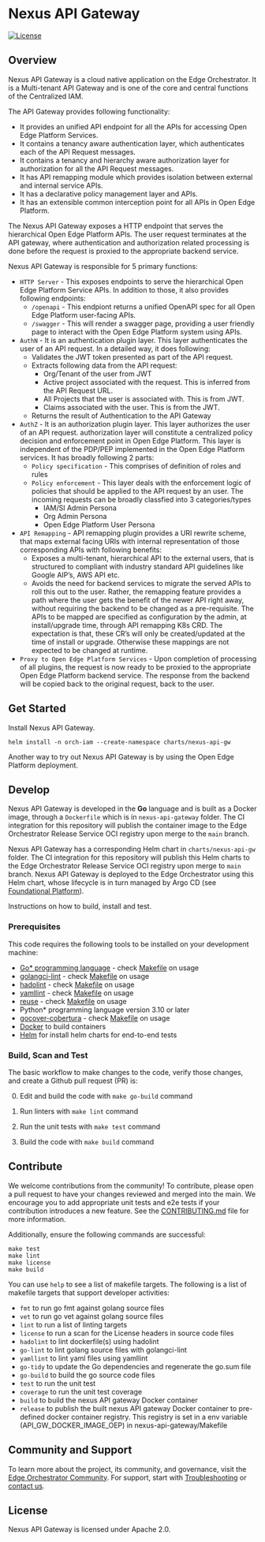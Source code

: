 <!---
 Copyright (C) 2025 Intel Corporation

 Licensed under the Apache License, Version 2.0 (the "License");
 you may not use this file except in compliance with the License.
 You may obtain a copy of the License at

     http://www.apache.org/licenses/LICENSE-2.0

 Unless required by applicable law or agreed to in writing,
 software distributed under the License is distributed on an "AS IS" BASIS,
 WITHOUT WARRANTIES OR CONDITIONS OF ANY KIND, either express or implied.
 See the License for the specific language governing permissions
 and limitations under the License.

 SPDX-License-Identifier: Apache-2.0
-->

# Nexus API Gateway

[![License](https://img.shields.io/badge/License-Apache%202.0-blue.svg)](https://opensource.org/licenses/Apache-2.0)

## Overview

Nexus API Gateway is a cloud native application on the Edge Orchestrator. It is a Multi-tenant API Gateway and is one 
of the core and central functions of the Centralized IAM.

The API Gateway provides following functionality:

- It provides an unified API endpoint for all the APIs for accessing Open Edge Platform Services.
- It contains a tenancy aware authentication layer, which authenticates each of the API Request messages.
- It contains a tenancy and hierarchy aware authorization layer for authorization for all the API Request messages.
- It has API remapping module which provides isolation between external and internal service APIs.
- It has a declarative policy management layer and APIs.
- It has an extensible common interception point for all APIs in Open Edge Platform.

The Nexus API Gateway exposes a HTTP endpoint that serves the hierarchical Open Edge Platform APIs. The user request 
terminates at the API gateway, where authentication and authorization related processing is done before 
the request is proxied to the appropriate backend service.

Nexus API Gateway is responsible for 5 primary functions:

- `HTTP Server` - This exposes endpoints to serve the hierarchical Open Edge Platform Service APIs. In addition to those, it also provides following endpoints:
  - `/openapi` - This endpiont returns a unified OpenAPI spec for all Open Edge Platform user-facing APIs.
  - `/swagger` - This will render a swagger page, providing a user friendly page to interact with the Open Edge Platform system using APIs.
- `AuthN` - It is an authentication plugin layer. This layer authenticates the user of an API request. In a detailed way, it does following:
  - Validates the JWT token presented as part of the API request.
  - Extracts following data from the API request:
    - Org/Tenant of the user from JWT
    - Active project associated with the request. This is inferred from the API Request URL.
    - All Projects that the user is associated with. This is from JWT.
    - Claims associated with the user. This is from the JWT.
  - Returns the result of Authentication to the API Gateway
- `AuthZ` - It is an authorization plugin layer. This layer authorizes the user of an API request. authorization layer will constitute a centralized policy decision and enforcement point in Open Edge Platform. This layer is independent of the PDP/PEP implemented in the Open Edge Platform services. It has broadly following 2 parts:
  - `Policy specification` - This comprises of definition of roles and rules 
  - `Policy enforcement` - This layer deals with the enforcement logic of policies that should be applied to the API request by an user. The incoming requests can be broadly classfied into 3 categories/types
    - IAM/SI Admin Persona
    - Org Admin Persona
    - Open Edge Platform User Persona
- `API Remapping` - API remapping plugin provides a URI rewrite scheme, that maps external facing URIs with internal representation of those corresponding APIs with following benefits:
  - Exposes a multi-tenant, hierarchical API to the external users, that is structured to compliant with industry standard API guidelines like Google AIP’s, AWS API etc.
  - Avoids the need for backend services to migrate the served APIs to roll this out to the user. Rather, the remapping feature provides a path where the user gets the benefit of the newer API right away, without requiring the backend to be changed as a pre-requisite.
  The APIs to be mapped are specified as configuration by the admin, at install/upgrade time, through API remapping K8s CRD. The expectation is that, these CR’s will only be created/updated at the time of install or upgrade. Otherwise these mappings are not expected to be changed at runtime.
- `Proxy to Open Edge Platform Services` - Upon completion of processing of all plugins, the request is now ready to be proxied to the appropriate Open Edge Platform backend service. The response from the backend will be copied back to the original request, back to the user.

## Get Started

Install Nexus API Gateway.

```
helm install -n orch-iam --create-namespace charts/nexus-api-gw
```

Another way to try out Nexus API Gateway is by using the Open Edge Platform deployment. 

## Develop

Nexus API Gateway is developed in the **Go** language and is built as a Docker image, through a `Dockerfile` 
which is in `nexus-api-gateway` folder. The CI integration for this repository will publish the container
image to the Edge Orchestrator Release Service OCI registry upon merge to the `main` branch.

Nexus API Gateway has a corresponding Helm chart in `charts/nexus-api-gw` folder. The CI integration for 
this repository will publish this Helm charts to the Edge Orchestrator Release Service OCI registry upon 
merge to `main` branch. Nexus API Gateway is deployed to the Edge Orchestrator using this Helm chart, 
whose lifecycle is in turn managed by Argo CD (see [Foundational Platform]).

Instructions on how to build, install and test.

### Prerequisites

This code requires the following tools to be installed on your development machine:

- [Go\* programming language](https://go.dev) - check [Makefile](./Makefile) on usage
- [golangci-lint](https://github.com/golangci/golangci-lint) - check [Makefile](./Makefile)  on usage
- [hadolint](https://github.com/hadolint/hadolint) - check [Makefile](./Makefile)  on usage
- [yamllint](https://github.com/adrienverge/yamllint) - check [Makefile](./Makefile)  on usage
- [reuse](https://github.com/fsfe/reuse-tool) - check [Makefile](./Makefile)  on usage
- Python\* programming language version 3.10 or later
- [gocover-cobertura](github.com/boumenot/gocover-cobertura) - check [Makefile](./Makefile)  on usage
- [Docker](https://docs.docker.com/engine/install/) to build containers
- [Helm](https://helm.sh/docs/intro/install/) for install helm charts for end-to-end tests

### Build, Scan and Test

The basic workflow to make changes to the code, verify those changes, and create a Github pull request (PR) is:

0. Edit and build the code with `make go-build` command

1. Run linters with `make lint` command

2. Run the unit tests with `make test` command

3. Build the code with `make build` command

## Contribute

We welcome contributions from the community! To contribute, please open a pull request to have your changes reviewed
and merged into the main. We encourage you to add appropriate unit tests and e2e tests if your contribution introduces
a new feature. See the [CONTRIBUTING.md](../CONTRIBUTING.md) file for more information.

Additionally, ensure the following commands are successful:

```shell
make test
make lint
make license
make build
```
You can use `help` to see a list of makefile targets. The following is a list of makefile targets that support developer activities:

- `fmt` to run go fmt against golang source files
- `vet` to run go vet against golang source files
- `lint` to run a list of linting targets
- `license` to run a scan for the License headers in source code files
- `hadolint` to lint dockerfile(s) using hadolint
- `go-lint` to lint golang source files with golangci-lint
- `yamllint` to lint yaml files using yamllint
- `go-tidy` to update the Go dependencies and regenerate the go.sum file
- `go-build` to build the go source code files
- `test` to run the unit test
- `coverage` to run the unit test coverage
- `build` to build the nexus API gateway Docker container
- `release` to publish the built nexus API gateway Docker container to pre-defined docker container registry. This registry is set in a env variable (API_GW_DOCKER_IMAGE_OEP) in nexus-api-gateway/Makefile

## Community and Support

To learn more about the project, its community, and governance, visit the [Edge Orchestrator Community](https://github.com/open-edge-platform).
For support, start with [Troubleshooting](https://github.com/open-edge-platform) or [contact us](https://github.com/open-edge-platform).

## License

Nexus API Gateway is licensed under Apache 2.0.

[Nexus API Gateway]: https://github.com/open-edge-platform/orch-utils/nexus-api-gateway
[Foundational Platform]: https://literate-adventure-7vjeyem.pages.github.io/developer_guide/foundational_platform/foundational_platform_main.html

